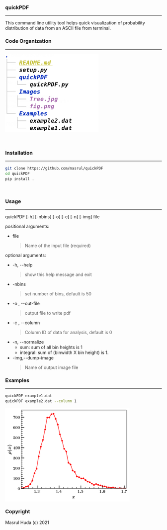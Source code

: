 ### quickPDF 
-----
This command line utility tool helps quick visualization of probability distribution 
of data from an ASCII file from terminal. 

### Code Organization
--- 
<img src="Images/Tree.jpg" width="300"/> 

&nbsp;
&nbsp;

### Installation
---
```bash 
git clone https://github.com/masrul/quickPDF  
cd quickPDF 
pip install . 
```
&nbsp;
&nbsp;




### Usage
--- 
quickPDF [-h] [-nbins] [-o] [-c] [-n] [-img] file


positional arguments:   <br />
+ file 
    > Name of the input file (required)   <br />

optional arguments:   <br />
+  -h, --help          
    > show this help message and exit   <br />
+  -nbins              
    > set number of bins, default is 50   <br />
+  -o , --out-file     
    > output file to write pdf  <br />
+  -c , --column       
    > Column ID of data for analysis, default is 0
+  -n, --normalize     
    + sum: sum of all bin heights is 1
    + integral: sum of (binwidth X bin height) is 1.
+ -img,--dump-image            
    > Name of output image file  

### Examples
---
```bash 
quickPDF example1.dat  
quickPDF example2.dat --column 1 
```
<img src="Images/fig.png" align="middle" width="400">

### Copyright 
Masrul Huda (c) 2021

